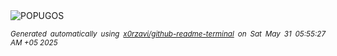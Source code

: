 <div align="justify">
<picture>
    <source media="(prefers-color-scheme: dark)" srcset="https://i.ibb.co/Y7wTf5Cs/output-gif.gif">
    <source media="(prefers-color-scheme: light)" srcset="https://i.ibb.co/Y7wTf5Cs/output-gif.gif">
    <img alt="POPUGOS" src="https://i.ibb.co/Y7wTf5Cs/output-gif.gif">
</picture>

<sub><i>Generated automatically using [x0rzavi/github-readme-terminal](https://github.com/x0rzavi/github-readme-terminal) on Sat May 31 05:55:27 AM +05 2025</i></sub>
</div>